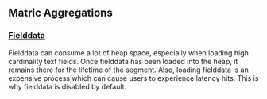 
## Matric Aggregations


### [Fielddata](https://www.elastic.co/guide/en/elasticsearch/reference/current/fielddata.html)

Fielddata can consume a lot of heap space, especially when loading high cardinality text fields. Once fielddata has been loaded into the heap, it remains there for the lifetime of the segment. Also, loading fielddata is an expensive process which can cause users to experience latency hits. This is why fielddata is disabled by default.
